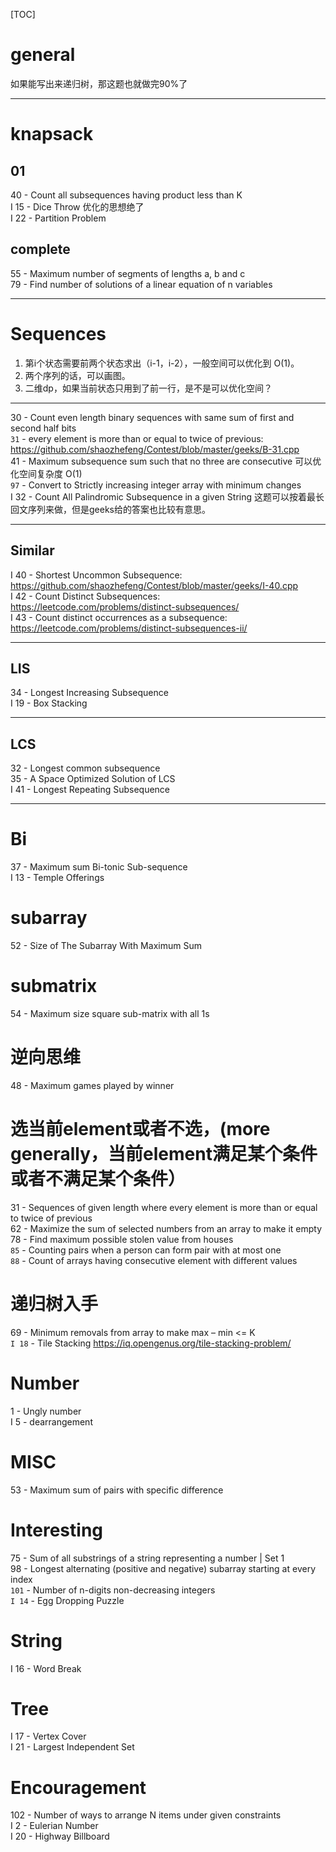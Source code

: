 [TOC]
# general
如果能写出来递归树，那这题也就做完90%了
***
# knapsack
## 01
40 - Count all subsequences having product less than K  
I 15 - Dice Throw 优化的思想绝了  
I 22 - Partition Problem
## complete
55 - Maximum number of segments of lengths a, b and c  
79 - Find number of solutions of a linear equation of n variables
***
# Sequences
1. 第i个状态需要前两个状态求出（i-1，i-2），一般空间可以优化到 O(1)。
2. 两个序列的话，可以画图。
3. 二维dp，如果当前状态只用到了前一行，是不是可以优化空间？

***
30 - Count even length binary sequences with same sum of first and second half bits  
`31` - every element is more than or equal to twice of previous: https://github.com/shaozhefeng/Contest/blob/master/geeks/B-31.cpp  
41 - Maximum subsequence sum such that no three are consecutive 可以优化空间复杂度 O(1)  
`97` - Convert to Strictly increasing integer array with minimum changes  
I 32 - Count All Palindromic Subsequence in a given String 这题可以按着最长回文序列来做，但是geeks给的答案也比较有意思。

***
## Similar
I 40 - Shortest Uncommon Subsequence: https://github.com/shaozhefeng/Contest/blob/master/geeks/I-40.cpp  
I 42 - Count Distinct Subsequences: https://leetcode.com/problems/distinct-subsequences/  
I 43 - Count distinct occurrences as a subsequence: https://leetcode.com/problems/distinct-subsequences-ii/
***

## LIS
34 - Longest Increasing Subsequence  
I 19 - Box Stacking
***

## LCS
32 - Longest common subsequence  
35 - A Space Optimized Solution of LCS  
I 41 - Longest Repeating Subsequence  
***

# Bi
37 - Maximum sum Bi-tonic Sub-sequence  
I 13 - Temple Offerings


# subarray
52 - Size of The Subarray With Maximum Sum

# submatrix
54 - Maximum size square sub-matrix with all 1s

# 逆向思维
48 - Maximum games played by winner

# 选当前element或者不选，(more generally，当前element满足某个条件或者不满足某个条件）
31 - Sequences of given length where every element is more than or equal to twice of previous  
62 - Maximize the sum of selected numbers from an array to make it empty  
78 - Find maximum possible stolen value from houses  
`85` - Counting pairs when a person can form pair with at most one  
`88` - Count of arrays having consecutive element with different values  

# 递归树入手
69 - Minimum removals from array to make max – min <= K  
`I 18` - Tile Stacking https://iq.opengenus.org/tile-stacking-problem/

# Number
1 - Ungly number  
I 5 - dearrangement


# MISC
53 - Maximum sum of pairs with specific difference
# Interesting
75 - Sum of all substrings of a string representing a number | Set 1  
98 - Longest alternating (positive and negative) subarray starting at every index  
`101` - Number of n-digits non-decreasing integers  
`I 14` - Egg Dropping Puzzle

# String
I 16 - Word Break

# Tree
I 17 - Vertex Cover  
I 21 - Largest Independent Set

# Encouragement
102 - Number of ways to arrange N items under given constraints  
I 2 - Eulerian Number  
I 20 - Highway Billboard







